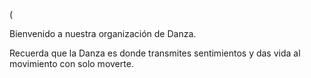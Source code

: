 (

Bienvenido a nuestra organización de Danza.

Recuerda que la Danza es donde transmites sentimientos y das vida al movimiento con solo moverte.



